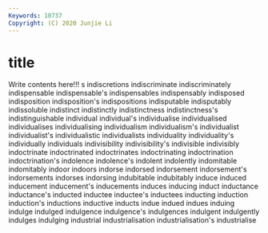 ```yaml
---
Keywords: 10737
Copyright: (C) 2020 Junjie Li
---
```


# title

Write contents here!!!
s 
indiscretions 
indiscriminate 
indiscriminately 
indispensable 
indispensable's 
indispensables
indispensably 
indisposed 
indisposition 
indisposition's 
indispositions 
indisputable 
indisputably 
indissoluble 
indistinct 
indistinctly
indistinctness 
indistinctness's 
indistinguishable 
individual 
individual's 
individualise 
individualised 
individualises 
individualising 
individualism
individualism's 
individualist 
individualist's 
individualistic 
individualists 
individuality 
individuality's 
individually 
individuals 
indivisibility
indivisibility's 
indivisible 
indivisibly 
indoctrinate 
indoctrinated 
indoctrinates 
indoctrinating 
indoctrination 
indoctrination's 
indolence
indolence's 
indolent 
indolently 
indomitable 
indomitably 
indoor 
indoors 
indorse 
indorsed 
indorsement
indorsement's 
indorsements 
indorses 
indorsing 
indubitable 
indubitably 
induce 
induced 
inducement 
inducement's
inducements 
induces 
inducing 
induct 
inductance 
inductance's 
inducted 
inductee 
inductee's 
inductees
inducting 
induction 
induction's 
inductions 
inductive 
inducts 
indue 
indued 
indues 
induing
indulge 
indulged 
indulgence 
indulgence's 
indulgences 
indulgent 
indulgently 
indulges 
indulging 
industrial
industrialisation 
industrialisation's 
industrialise 

